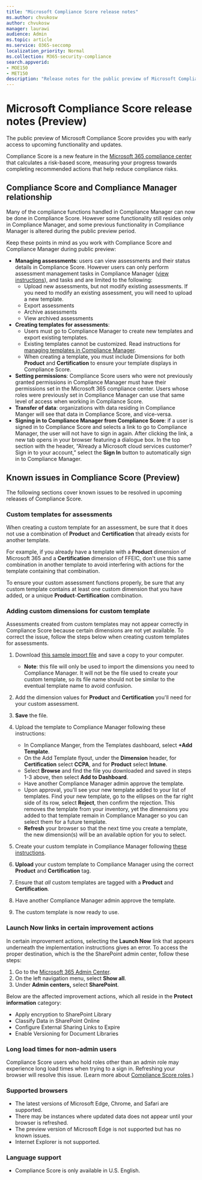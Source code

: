 ```yaml
---
title: "Microsoft Compliance Score release notes"
ms.author: chvukosw
author: chvukosw
manager: laurawi
audience: Admin
ms.topic: article
ms.service: O365-seccomp
localization_priority: Normal
ms.collection: M365-security-compliance
search.appverid: 
- MOE150
- MET150
description: "Release notes for the public preview of Microsoft Compliance Score, a dashboard in the M365 compliance center that helps simplify and automate risk assessments."
---
```


# Microsoft Compliance Score release notes (Preview)

The public preview of Microsoft Compliance Score provides you with early access to upcoming functionality and updates.

Compliance Score is a new feature in the [Microsoft 365 compliance center](microsoft-365-compliance-center.md) that calculates a risk-based score, measuring your progress towards completing recommended actions that help reduce compliance risks.

## Compliance Score and Compliance Manager relationship

Many of the compliance functions handled in Compliance Manager can now be done in Compliance Score. However some functionality still resides only in Compliance Manager, and some previous functionality in Compliance Manager is altered during the public preview period. 

Keep these points in mind as you work with Compliance Score and Compliance Manager during public preview:

- **Managing assessments**: users can view assessments and their status details in Compliance Score. However users can only perform assessment management tasks in Compliance Manager ([view instructions](working-with-compliance-manager.md#assessments)), and tasks and are limited to the following:
    - Upload new assessments, but not modify existing assessments. If you need to modify an existing assessment, you will need to upload a new template.
    - Export assessments
    - Archive assessments
    - View archived assessments
 - **Creating templates for assessments**: 
   - Users must go to Compliance Manager to create new templates and export existing templates. 
   - Existing templates cannot be customized. Read instructions for [managing templates in Compliance Manager](working-with-compliance-manager.md#templates).
   - When creating a template, you must include Dimensions for both **Product** and **Certification** to ensure your template displays in Compliance Score.
 - **Setting permissions**: Compliance Score users who were not previously granted permissions in Compliance Manager must have their permissions set in the Microsoft 365 compliance center. Users whose roles were previously set in Compliance Manager can use that same level of access when working in Compliance Score.
- **Transfer of data**: organizations with data residing in Compliance Manger will see that data in Compliance Score, and vice-versa. 
- **Signing in to Compliance Manager from Compliance Score**: if a user is signed in to Compliance Score and selects a link to go to Compliance Manager, the user will not have to sign in again. After clicking the link, a new tab opens in your browser featuring a dialogue box. In the top section with the header, “Already a Microsoft cloud services customer? Sign in to your account,” select the **Sign In** button to automatically sign in to Compliance Manager.

## Known issues in Compliance Score (Preview)

The following sections cover known issues to be resolved in upcoming releases of Compliance Score.

### Custom templates for assessments

When creating a custom template for an assessment, be sure that it does not use a combination of **Product** and **Certification** that already exists for another template.  

For example, if you already have a template with a **Product**  dimension of Microsoft 365 and a **Certification** dimension of FFEIC, don't use this same combination in another template to avoid interfering with actions for the template containing that combination.

To ensure your custom assessment functions properly, be sure that any custom template contains at least one custom dimension that you have added, or a unique **Product**-**Certification** combination.

### Adding custom dimensions for custom template

Assessments created from custom templates may not appear correctly in Compliance Score because certain dimensions are not yet available. To correct the issue, follow the steps below when creating custom templates for assessments.

1. Download [this sample import file](https://go.microsoft.com/fwlink/?linkid=2090531) and save a copy to your computer.
   - **Note**: this file will only be used to import the dimensions you need to Compliance Manager. It will not be the file used to create your custom template, so its file name should not be similar to the eventual template name to avoid confusion.

2. Add the dimension values for **Product** and **Certification** you'll need for your custom assessment.

3. **Save** the file.

4. Upload the template to Compliance Manager following these instructions:
   - In Compliance Manger, from the Templates dashboard, select **+Add Template**.
   - On the Add Template flyout, under the **Dimension** header, for **Certification** select **CCPA**, and for **Product** select **Intune**.
   - Select **Browse** and find the file you downloaded and saved in steps 1-3 above, then select **Add to Dashboard**.
   - Have another Compliance Manager admin approve the template.
   - Upon approval, you'll see your new template added to your list of templates. Find your new template, go to the ellipses on the far right side of its row, select **Reject**, then confirm the rejection. This removes the template from your inventory, yet the dimensions you added to that template remain in Compliance Manager so you can select them for a future template.
   - **Refresh** your browser so that the next time you create a template, the new dimension(s) will be an available option for you to select.

5. Create your custom template in Compliance Manager following [these instructions](working-with-compliance-manager.md#create-a-template-1).

6. **Upload** your custom template to Compliance Manager using the correct **Product** and **Certification** tag.

7. Ensure that *all* custom templates are tagged with a **Product** and **Certification**.

8. Have another Compliance Manager admin approve the template.

9. The custom template is now ready to use.

### Launch Now links in certain improvement actions

In certain improvement actions, selecting the **Launch Now** link that appears underneath the implementation instructions gives an error. To access the proper destination, which is the the SharePoint admin center, follow these steps:

1. Go to the [Microsoft 365 Admin Center](https://admin.microsoft.com).
2. On the left navigation menu, select **Show all**.
3. Under **Admin centers,** select **SharePoint**.

Below are the affected improvement actions, which all reside in the **Protect information** category:
  - Apply encryption to SharePoint Library
  - Classify Data in SharePoint Online
  - Configure External Sharing Links to Expire
  - Enable Versioning for Document Libraries

### Long load times for non-admin users
Compliance Score users who hold roles other than an admin role may experience long load times when trying to a sign in. Refreshing your browser will resolve this issue. (Learn more about [Compliance Score roles](compliance-score-setup.md#set-user-permissions-and-assign-roles).)

### Supported browsers

- The latest versions of Microsoft Edge, Chrome, and Safari are supported.
- There may be instances where updated data does not appear until your browser is refreshed.
- The preview version of Microsoft Edge is not supported but has no known issues.
- Internet Explorer is not supported.
 
### Language support

- Compliance Score is only available in U.S. English.